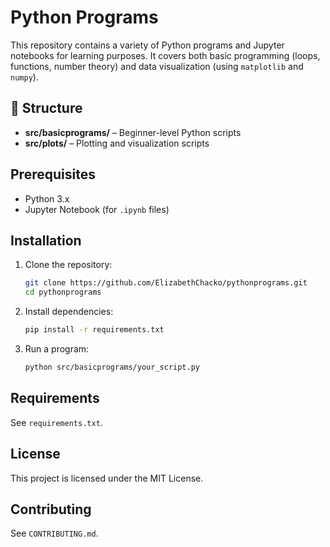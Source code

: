 # Python Programs

This repository contains a variety of Python programs and Jupyter notebooks for learning purposes. It covers both basic programming (loops, functions, number theory) and data visualization (using `matplotlib` and `numpy`).

## 📂 Structure

- **src/basicprograms/** – Beginner-level Python scripts  
- **src/plots/** – Plotting and visualization scripts

## Prerequisites

- Python 3.x
- Jupyter Notebook (for `.ipynb` files)

## Installation

1. Clone the repository:
    ```bash
    git clone https://github.com/ElizabethChacko/pythonprograms.git
    cd pythonprograms
    ```

2. Install dependencies:
    ```bash
    pip install -r requirements.txt
    ```

3. Run a program:
    ```bash
    python src/basicprograms/your_script.py
    ```

## Requirements

See `requirements.txt`.

## License

This project is licensed under the MIT License.

## Contributing

See `CONTRIBUTING.md`.